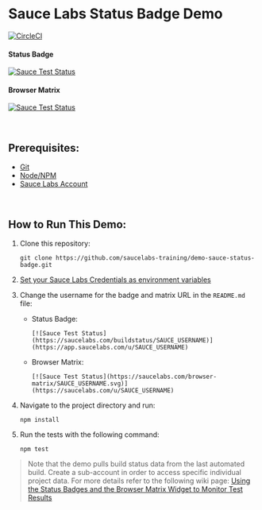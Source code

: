 # Sauce Labs Status Badge Demo
[![CircleCI](https://circleci.com/gh/saucelabs-training/demo-sauce-status-badge.svg?style=svg)](https://circleci.com/gh/saucelabs-training/demo-sauce-status-badge)

#### Status Badge
[![Sauce Test Status](https://saucelabs.com/buildstatus/SAUCE_USERNAME)](https://app.saucelabs.com/u/SAUCE_USERNAME)

#### Browser Matrix
[![Sauce Test Status](https://saucelabs.com/browser-matrix/SAUCE_USERNAME.svg)](https://saucelabs.com/u/SAUCE_USERNAME)

<br />

## Prerequisites:
* [Git](https://git-scm.com/book/en/v2/Getting-Started-Installing-Git)
* [Node/NPM](https://nodejs.org/en/download/)
* [Sauce Labs Account](www.saucelabs.com)

<br />

## How to Run This Demo:

1. Clone this repository:
    ```
    git clone https://github.com/saucelabs-training/demo-sauce-status-badge.git
    ```
2. [Set your Sauce Labs Credentials as environment variables](https://wiki.saucelabs.com/display/DOCS/Best+Practices+for+Running+Tests#BestPracticesforRunningTests-UseEnvironmentVariablesforAuthenticationCredentials)
3. Change the username for the badge and matrix URL in the `README.md` file:
    
    * Status Badge:
        ```
        [![Sauce Test Status](https://saucelabs.com/buildstatus/SAUCE_USERNAME)](https://app.saucelabs.com/u/SAUCE_USERNAME)

        ```
    * Browser Matrix:
        ```
        [![Sauce Test Status](https://saucelabs.com/browser-matrix/SAUCE_USERNAME.svg)](https://saucelabs.com/u/SAUCE_USERNAME)
        ```
4. Navigate to the project directory and run:
    ```
    npm install
    ```
5. Run the tests with the following command:
    ```
    npm test
    ```
    
 > Note that the demo pulls build status data from the last automated build. Create a sub-account in order to access specific  individual project data. For more details refer to the following wiki page:
 > [Using the Status Badges and the Browser Matrix Widget to Monitor Test Results](https://wiki.saucelabs.com/display/DOCS/Using+Status+Badges+and+the+Browser+Matrix+Widget+to+Monitor+Test+Results)
   
<br />
